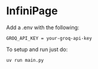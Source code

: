 # InfiniPage

Add a .env with the following:
```
GROQ_API_KEY = your-groq-api-key
```

To setup and run just do:
```bash
uv run main.py
```
